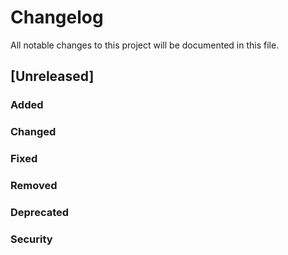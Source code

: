 # Changelog
All notable changes to this project will be documented in this file.

## [Unreleased]
### Added
### Changed
### Fixed
### Removed
### Deprecated
### Security
